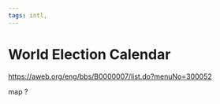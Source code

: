 ```yaml
---
tags: intl, 
---
```


# World Election Calendar 

https://aweb.org/eng/bbs/B0000007/list.do?menuNo=300052

map ?